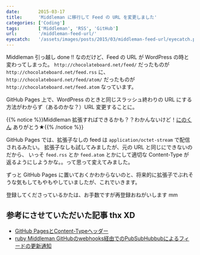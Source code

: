 ```yaml
---
date:       2015-03-17
title:      'Middleman に移行して Feed の URL を変更しました'
categories: ['Coding']
tags:       ['Middleman', 'RSS', 'GitHub']
url:        '/middleman-feed-url/'
eyecatch:   '/assets/images/posts/2015/03/middleman-feed-url/eyecatch.png'
---
```


Middleman 引っ越し done !! なのだけど、Feed の URL が WordPress の時と変わってしまった。
`http://chocolateboard.net/feed/` だったものが `http://chocolateboard.net/feed.rss` に、
`http://chocolateboard.net/feed/atom/` だったものが `http://chocolateboard.net/feed.atom` なっています。

GitHub Pages 上で、WordPress のときと同じスラッシュ終わりの URL にする方法がわからず（あるのかな？）URL 変更することに。

{{% notice %}}Middleman 拡張すればできるかも？？わかんないけど！[にのくん](https://twitter.com/wakuworks) ありがとう★{{% /notice %}}

GitHub Pages では、拡張子なしの feed は `application/octet-stream` で配信されるみたい。
拡張子なしも試してみましたが、元の URL と同じにできないのだから、
いっそ `feed.rss` とか `feed.atom` とかにして適切な Content-Type が返るようにしようかな。。って思って変えてみました。

ずっと GitHub Pages に置いておくかわからないのと、将来的に拡張子でぶれそうな気もしてもやもやしていましたが、これでいきます。

登録してくださっているかたは、お手数ですが再登録おねがいします mm

## 参考にさせていただいた記事 thx XD

- [GitHub PagesとContent-Typeヘッダー](http://hail2u.net/blog/internet/github-pages-and-content-type-header.html)
- [ruby Middleman GitHubのwebhooks経由でのPubSubHubbubによるフィードの更新通知](http://hail2u.net/blog/internet/publishing-feed-via-pubsubhubbbub-using-github-webhooks.html)
